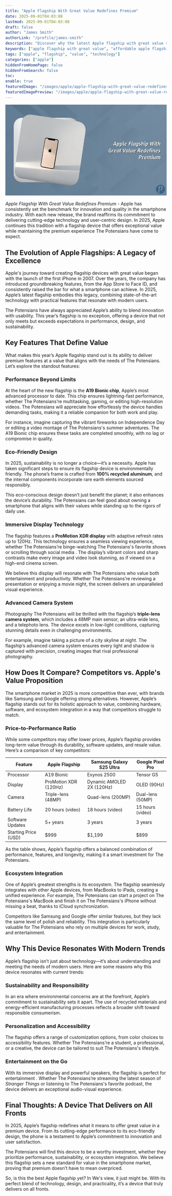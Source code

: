 ```yaml
---
title: "Apple Flagship With Great Value Redefines Premium"
date: 2025-09-01T04:03:08
lastmod: 2025-09-01T04:03:08
draft: false
author: "James Smith"
authorLink: "/profile/james-smith"
description: "Discover why the latest Apple flagship with great value stands out, offering premium features, sleek design, and top-notch performance at an unbeatable price."
keywords: ["apple flagship with great value", "affordable apple flagship 2025", "best value apple smartphone 2025"]
tags: ["apple", "flagship", "value", "technology"]
categories: ["apple"]
hiddenFromHomePage: false
hiddenFromSearch: false
toc:
enable: true
featuredImage: "/images/apple/apple-flagship-with-great-value-redefines-premium.jpg"
featuredImagePreview: "/images/apple/apple-flagship-with-great-value-redefines-premium.jpg"
---
```


![Apple Flagship With Great Value Redefines Premium](/images/apple/apple-flagship-with-great-value-redefines-premium.jpg)

*Apple Flagship With Great Value Redefines Premium* - Apple has consistently set the benchmark for innovation and quality in the smartphone industry. With each new release, the brand reaffirms its commitment to delivering cutting-edge technology and user-centric design. In 2025, Apple continues this tradition with a flagship device that offers exceptional value while maintaining the premium experience The Potensians have come to expect. 

## The Evolution of Apple Flagships: A Legacy of Excellence

Apple's journey toward creating flagship devices with great value began with the launch of the first iPhone in 2007. Over the years, the company has introduced groundbreaking features, from the App Store to Face ID, and consistently raised the bar for what a smartphone can achieve. In 2025, Apple’s latest flagship embodies this legacy, combining state-of-the-art technology with practical features that resonate with modern users.

The Potensians have always appreciated Apple’s ability to blend innovation with usability. This year’s flagship is no exception, offering a device that not only meets but exceeds expectations in performance, design, and sustainability.

## Key Features That Define Value

What makes this year’s Apple flagship stand out is its ability to deliver premium features at a value that aligns with the needs of The Potensians. Let’s explore the standout features:

### Performance Beyond Limits

At the heart of the new flagship is the **A19 Bionic chip**, Apple’s most advanced processor to date. This chip ensures lightning-fast performance, whether The Potensians’re multitasking, gaming, or editing high-resolution videos. The Potensians will appreciate how effortlessly the device handles demanding tasks, making it a reliable companion for both work and play.

For instance, imagine capturing the vibrant fireworks on Independence Day or editing a video montage of The Potensians's summer adventures. The A19 Bionic chip ensures these tasks are completed smoothly, with no lag or compromise in quality.

### Eco-Friendly Design

In 2025, sustainability is no longer a choice—it’s a necessity. Apple has taken significant steps to ensure its flagship device is environmentally friendly. The phone’s frame is crafted from **100% recycled aluminum**, and the internal components incorporate rare earth elements sourced responsibly.

This eco-conscious design doesn’t just benefit the planet; it also enhances the device’s durability. The Potensians can feel good about owning a smartphone that aligns with their values while standing up to the rigors of daily use.

### Immersive Display Technology

The flagship features a **ProMotion XDR display** with adaptive refresh rates up to 120Hz. This technology ensures a seamless viewing experience, whether The Potensians’re binge-watching The Potensians's favorite shows or scrolling through social media . The display’s vibrant colors and sharp contrasts make every image and video look stunning, as if viewed on a high-end cinema screen.

We believe this display will resonate with The Potensians who value both entertainment and productivity. Whether The Potensians’re reviewing a presentation or enjoying a movie night, the screen delivers an unparalleled visual experience.

### Advanced Camera System

Photography The Potensians will be thrilled with the flagship’s **triple-lens camera system**, which includes a 48MP main sensor, an ultra-wide lens, and a telephoto lens. The device excels in low-light conditions, capturing stunning details even in challenging environments.

For example, imagine taking a picture of a city skyline at night. The flagship’s advanced camera system ensures every light and shadow is captured with precision, creating images that rival professional photography.

## How Does It Compare? Competitors vs. Apple's Value Proposition

The smartphone market in 2025 is more competitive than ever, with brands like Samsung and Google offering strong alternatives. However, Apple’s flagship stands out for its holistic approach to value, combining hardware, software, and ecosystem integration in a way that competitors struggle to match.

### Price-to-Performance Ratio

While some competitors may offer lower prices, Apple’s flagship provides long-term value through its durability, software updates, and resale value. Here’s a comparison of key competitors:

<div class="table-responsive">
<table class="html-table">
<thead>
<tr>
<th>Feature</th>
<th>Apple Flagship</th>
<th>Samsung Galaxy S25 Ultra</th>
<th>Google Pixel Pro</th>
</tr>
</thead>
<tbody>
<tr>
<td>Processor</td>
<td>A19 Bionic</td>
<td>Exynos 2500</td>
<td>Tensor G5</td>
</tr>
<tr>
<td>Display</td>
<td>ProMotion XDR (120Hz)</td>
<td>Dynamic AMOLED 2X (120Hz)</td>
<td>OLED (90Hz)</td>
</tr>
<tr>
<td>Camera</td>
<td>Triple-lens (48MP)</td>
<td>Quad-lens (200MP)</td>
<td>Dual-lens (50MP)</td>
</tr>
<tr>
<td>Battery Life</td>
<td>20 hours (video)</td>
<td>18 hours (video)</td>
<td>15 hours (video)</td>
</tr>
<tr>
<td>Software Updates</td>
<td>5+ years</td>
<td>3 years</td>
<td>3 years</td>
</tr>
<tr>
<td>Starting Price (USD)</td>
<td>$999</td>
<td>$1,199</td>
<td>$899</td>
</tr>
</tbody>
</table>
</div>

As the table shows, Apple’s flagship offers a balanced combination of performance, features, and longevity, making it a smart investment for The Potensians.

### Ecosystem Integration

One of Apple’s greatest strengths is its ecosystem. The flagship seamlessly integrates with other Apple devices, from MacBooks to iPads, creating a unified experience. For example, The Potensians can start a project on The Potensians's MacBook and finish it on The Potensians's iPhone without missing a beat, thanks to iCloud synchronization.

Competitors like Samsung and Google offer similar features, but they lack the same level of polish and reliability. This integration is particularly valuable for The Potensians who rely on multiple devices for work, study, and entertainment.

## Why This Device Resonates With Modern Trends

Apple’s flagship isn’t just about technology—it’s about understanding and meeting the needs of modern users. Here are some reasons why this device resonates with current trends:

### Sustainability and Responsibility

In an era where environmental concerns are at the forefront, Apple’s commitment to sustainability sets it apart. The use of recycled materials and energy-efficient manufacturing processes reflects a broader shift toward responsible consumerism.

### Personalization and Accessibility

The flagship offers a range of customization options, from color choices to accessibility features. Whether The Potensians’re a student, a professional, or a creative, the device can be tailored to suit The Potensians's lifestyle.

### Entertainment on the Go

With its immersive display and powerful speakers, the flagship is perfect for entertainment . Whether The Potensians’re streaming the latest season of *Stranger Things* or listening to The Potensians's favorite podcast, the device delivers an exceptional audio-visual experience.

## Final Thoughts: A Device That Delivers on All Fronts

In 2025, Apple’s flagship redefines what it means to offer great value in a premium device. From its cutting-edge performance to its eco-friendly design, the phone is a testament to Apple’s commitment to innovation and user satisfaction.

The Potensians will find this device to be a worthy investment, whether they prioritize performance, sustainability, or ecosystem integration. We believe this flagship sets a new standard for value in the smartphone market, proving that premium doesn’t have to mean overpriced.

So, is this the best Apple flagship yet? In We's view, it just might be. With its perfect blend of technology, design, and practicality, it’s a device that truly delivers on all fronts.
